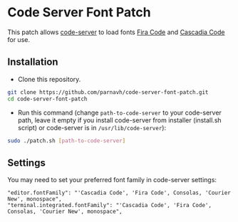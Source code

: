 # Code Server Font Patch

This patch allows [code-server](https://github.com/coder/code-server) to load fonts [Fira Code](https://github.com/tonsky/FiraCode) and [Cascadia Code](https://github.com/microsoft/cascadia-code) for use.

## Installation

- Clone this repository.

```bash
git clone https://github.com/parnavh/code-server-font-patch.git
cd code-server-font-patch
```

- Run this command (change `path-to-code-server` to your code-server path, leave it empty if you install code-server from installer (install.sh script) or code-server is in `/usr/lib/code-server`):

```bash
sudo ./patch.sh [path-to-code-server]
```

## Settings

You may need to set your preferred font family in code-server settings:

```
"editor.fontFamily": "'Cascadia Code', 'Fira Code', Consolas, 'Courier New', monospace",
"terminal.integrated.fontFamily": "'Cascadia Code', 'Fira Code', Consolas, 'Courier New', monospace",
```
